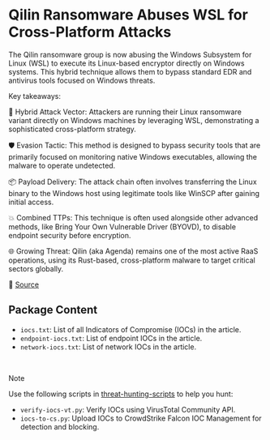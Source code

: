 # Qilin Ransomware Abuses WSL for Cross-Platform Attacks

The Qilin ransomware group is now abusing the Windows Subsystem for Linux (WSL) to execute its Linux-based encryptor directly on Windows systems. This hybrid technique allows them to bypass standard EDR and antivirus tools focused on Windows threats.

Key takeaways:

🐧 Hybrid Attack Vector: Attackers are running their Linux ransomware variant directly on Windows machines by leveraging WSL, demonstrating a sophisticated cross-platform strategy.

🛡️ Evasion Tactic: This method is designed to bypass security tools that are primarily focused on monitoring native Windows executables, allowing the malware to operate undetected.

📦 Payload Delivery: The attack chain often involves transferring the Linux binary to the Windows host using legitimate tools like WinSCP after gaining initial access.

💥 Combined TTPs: This technique is often used alongside other advanced methods, like Bring Your Own Vulnerable Driver (BYOVD), to disable endpoint security before encryption.

🌐 Growing Threat: Qilin (aka Agenda) remains one of the most active RaaS operations, using its Rust-based, cross-platform malware to target critical sectors globally.


🔗 [Source](https://blog.talosintelligence.com/uncovering-qilin-attack-methods-exposed-through-multiple-cases/)

## Package Content

- `iocs.txt`: List of all Indicators of Compromise (IOCs) in the article. 
- `endpoint-iocs.txt`: List of endpoint IOCs in the article.
- `network-iocs.txt`: List of network IOCs in the article.

<br>

> [!NOTE]
> Use the following scripts in [threat-hunting-scripts](../../threat-hunting-scripts/) to help you hunt:
>
> - `verify-iocs-vt.py`: Verify IOCs using VirusTotal Community API.
> - `iocs-to-cs.py`: Upload IOCs to CrowdStrike Falcon IOC Management for detection and blocking.
